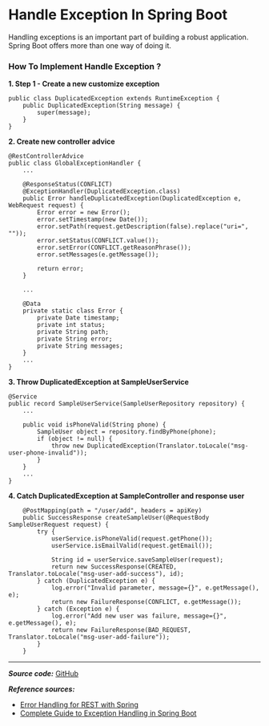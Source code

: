 # Handle Exception In Spring Boot
Handling exceptions is an important part of building a robust application. Spring Boot offers more than one way of doing it.


### How To Implement Handle Exception ?
__1. Step 1 - Create a new customize exception__
```
public class DuplicatedException extends RuntimeException {
    public DuplicatedException(String message) {
        super(message);
    }
}
```

__2. Create new controller advice__
```
@RestControllerAdvice
public class GlobalExceptionHandler {
    ...

    @ResponseStatus(CONFLICT)
    @ExceptionHandler(DuplicatedException.class)
    public Error handleDuplicatedException(DuplicatedException e, WebRequest request) {
        Error error = new Error();
        error.setTimestamp(new Date());
        error.setPath(request.getDescription(false).replace("uri=", ""));
        error.setStatus(CONFLICT.value());
        error.setError(CONFLICT.getReasonPhrase());
        error.setMessages(e.getMessage());

        return error;
    }  

    ...

    @Data
    private static class Error {
        private Date timestamp;
        private int status;
        private String path;
        private String error;
        private String messages;
    }
    ...
}

```

__3. Throw DuplicatedException at SampleUserService__
```
@Service
public record SampleUserService(SampleUserRepository repository) {
    ...

    public void isPhoneValid(String phone) {
        SampleUser object = repository.findByPhone(phone);
        if (object != null) {
            throw new DuplicatedException(Translator.toLocale("msg-user-phone-invalid"));
        }
    }
    ...
}
```

__4. Catch DuplicatedException at SampleController and response user__
```
    @PostMapping(path = "/user/add", headers = apiKey)
    public SuccessResponse createSampleUser(@RequestBody SampleUserRequest request) {
        try {
            userService.isPhoneValid(request.getPhone());
            userService.isEmailValid(request.getEmail());

            String id = userService.saveSampleUser(request);
            return new SuccessResponse(CREATED, Translator.toLocale("msg-user-add-success"), id);
        } catch (DuplicatedException e) {
            log.error("Invalid parameter, message={}", e.getMessage(), e);
            return new FailureResponse(CONFLICT, e.getMessage());
        } catch (Exception e) {
            log.error("Add new user was failure, message={}", e.getMessage(), e);
            return new FailureResponse(BAD_REQUEST, Translator.toLocale("msg-user-add-failure"));
        }
    }
```


---
***Source code:*** [GitHub](https://github.com/luongquoctay87/java-sample-code/tree/working-with-rest-api)

***Reference sources:***
 - [Error Handling for REST with Spring](https://www.baeldung.com/exception-handling-for-rest-with-spring)
 - [Complete Guide to Exception Handling in Spring Boot](https://reflectoring.io/spring-boot-exception-handling/)
